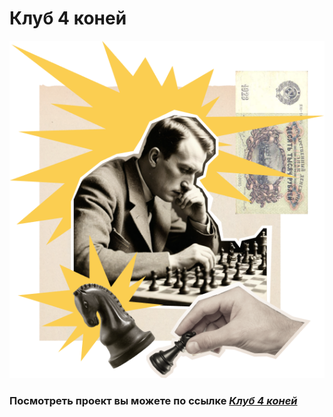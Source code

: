 # Клуб 4 коней

![Клуб 4 коней](/img/session.png)

### **Посмотреть проект вы можете по ссылке <a href="https://ann-philippova.github.io/The-Four-Horses-Club/">*Клуб 4 коней*</a>**
